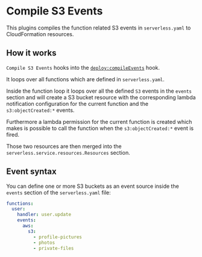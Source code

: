 # Compile S3 Events

This plugins compiles the function related S3 events in `serverless.yaml` to CloudFormation resources.

## How it works

`Compile S3 Events` hooks into the [`deploy:compileEvents`](/lib/plugins/deploy) hook.

It loops over all functions which are defined in `serverless.yaml`.

Inside the function loop it loops over all the defined `S3` events in the `events` section and will create a S3 bucket
resource with the corresponding lambda notification configuration for the current function and the `s3:objectCreated:*`
events.

Furthermore a lambda permission for the current function is created which makes is possible to call the function
when the `s3:objectCreated:*` event is fired.

Those two resources are then merged into the `serverless.service.resources.Resources` section.

## Event syntax

You can define one or more S3 buckets as an event source inside the `events` section of the `serverless.yaml` file:

```yaml
functions:
  user:
    handler: user.update
    events:
      aws:
        s3:
          - profile-pictures
          - photos
          - private-files
```
